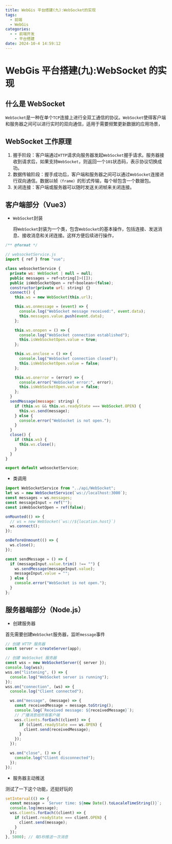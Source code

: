 ```yaml
---
title: WebGis 平台搭建(九):WebSocket的实现
tags:
  - 前端
  - WebGis
categories:
  - - 前端开发
    - 平台搭建
date: 2024-10-4 14:59:12
---
```


<!-- @format -->

# WebGis 平台搭建(九):WebSocket 的实现

## 什么是 WebSocket

`WebSocket`是一种在单个`TCP`连接上进行全双工通信的协议。`WebSocket`使得客户端和服务器之间可以进行实时的双向通信，适用于需要频繁更新数据的应用场景，

## WebSocket 工作原理

1. 握手阶段：客户端通过`HTTP`请求向服务器发起`WebSocket`握手请求。服务器接收到请求后，如果支持`WebSocket`，则返回一个`101`状态码，表示协议切换成功。
2. 数据传输阶段：握手成功后，客户端和服务器之间可以通过`WebSocket`连接进行双向通信。数据以帧`（frame）`的形式传输，每个帧包含一个数据包。
3. 关闭连接：客户端或服务器可以随时发送关闭帧来关闭连接。

## 客户端部分（Vue3）

- `WebSocket`封装

  将`WebSocket`封装为一个类，包含`WebSocket`的基本操作，包括连接、发送消息、接收消息和关闭连接。这样方便后续进行操作，

```js
/** @format */

// websocketService.js
import { ref } from "vue";

class websocketService {
  private ws: WebSocket | null = null;
  public messages = ref<string[]>([]);
  public isWebSocketOpen = ref<boolean>(false);
  constructor(private url: string) {}
  connect() {
    this.ws = new WebSocket(this.url);

    this.ws.onmessage = (event) => {
      console.log("WebSocket message received:", event.data);
      this.messages.value.push(event.data);
    };

    this.ws.onopen = () => {
      console.log("WebSocket connection established");
      this.isWebSocketOpen.value = true;
    };

    this.ws.onclose = () => {
      console.log("WebSocket connection closed");
      this.isWebSocketOpen.value = false;
    };

    this.ws.onerror = (error) => {
      console.error("WebSocket error:", error);
      this.isWebSocketOpen.value = false;
    };
  }
  sendMessage(message: string) {
    if (this.ws && this.ws.readyState === WebSocket.OPEN) {
      this.ws.send(message);
    } else {
      console.error("WebSocket is not open.");
    }
  }
  close() {
    if (this.ws) {
      this.ws.close();
    }
  }
}

export default websocketService;

```

- 类调用

```js
import WebSocketService from "../api/WebSocket";
let ws = new WebSocketService(`ws://localhost:3000`);
const messages = ws.messages;
const messageInput = ref("");
const isWebSocketOpen = ref(false);

onMounted(() => {
  // ws = new WebSocket(`ws://${location.host}`)
  ws.connect();
});

onBeforeUnmount(() => {
  ws.close();
});

const sendMessage = () => {
  if (messageInput.value.trim() !== "") {
    ws.sendMessage(messageInput.value);
    messageInput.value = "";
  } else {
    console.error("WebSocket is not open.");
  }
};
```

## 服务器端部分（Node.js）

- 创建服务器

首先需要创建`WebSocket`服务器，监听`message`事件

```js
// 创建 HTTP 服务器
const server = createServer(app);

// 创建 WebSocket 服务器
const wss = new WebSocketServer({ server });
console.log(wss);
wss.on("listening", () => {
  console.log("WebSocket server is running");
});
wss.on("connection", (ws) => {
  console.log("Client connected");

  ws.on("message", (message) => {
    const receivedMessage = message.toString();
    console.log(`Received message: ${receivedMessage}`);
    // 广播消息给所有客户端
    wss.clients.forEach((client) => {
      if (client.readyState === ws.OPEN) {
        client.send(receivedMessage);
      }
    });
  });

  ws.on("close", () => {
    console.log("Client disconnected");
  });
});
```

- 服务器主动推送

测试了一下这个功能，还挺好玩的

```js
setInterval(() => {
  const message = `Server time: ${new Date().toLocaleTimeString()}`;
  console.log(message);
  wss.clients.forEach((client) => {
    if (client.readyState === client.OPEN) {
      client.send(message);
    }
  });
}, 5000); // 每5秒推送一次消息
```

  <!-- @format -->
